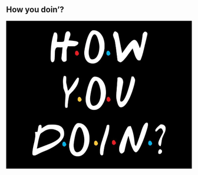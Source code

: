 ## How you doin’?
<center>
  <img width="700px" height="400px" src="how-you-doin-banner.png">
</center>
